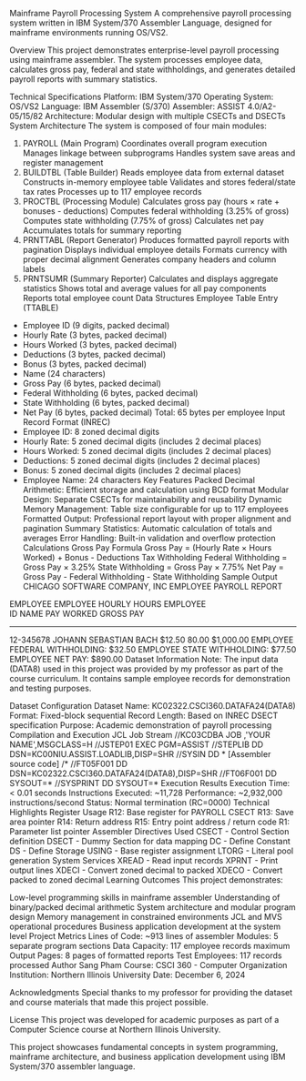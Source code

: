 Mainframe Payroll Processing System
A comprehensive payroll processing system written in IBM System/370 Assembler Language, designed for mainframe environments running OS/VS2.

Overview
This project demonstrates enterprise-level payroll processing using mainframe assembler. The system processes employee data, calculates gross pay, federal and state withholdings, and generates detailed payroll reports with summary statistics.

Technical Specifications
Platform: IBM System/370
Operating System: OS/VS2
Language: IBM Assembler (S/370)
Assembler: ASSIST 4.0/A2-05/15/82
Architecture: Modular design with multiple CSECTs and DSECTs
System Architecture
The system is composed of four main modules:

1. PAYROLL (Main Program)
Coordinates overall program execution
Manages linkage between subprograms
Handles system save areas and register management
2. BUILDTBL (Table Builder)
Reads employee data from external dataset
Constructs in-memory employee table
Validates and stores federal/state tax rates
Processes up to 117 employee records
3. PROCTBL (Processing Module)
Calculates gross pay (hours × rate + bonuses - deductions)
Computes federal withholding (3.25% of gross)
Computes state withholding (7.75% of gross)
Calculates net pay
Accumulates totals for summary reporting
4. PRNTTABL (Report Generator)
Produces formatted payroll reports with pagination
Displays individual employee details
Formats currency with proper decimal alignment
Generates company headers and column labels
5. PRNTSUMR (Summary Reporter)
Calculates and displays aggregate statistics
Shows total and average values for all pay components
Reports total employee count
Data Structures
Employee Table Entry (TTABLE)
- Employee ID (9 digits, packed decimal)
- Hourly Rate (3 bytes, packed decimal)
- Hours Worked (3 bytes, packed decimal)
- Deductions (3 bytes, packed decimal)
- Bonus (3 bytes, packed decimal)
- Name (24 characters)
- Gross Pay (6 bytes, packed decimal)
- Federal Withholding (6 bytes, packed decimal)
- State Withholding (6 bytes, packed decimal)
- Net Pay (6 bytes, packed decimal)
Total: 65 bytes per employee
Input Record Format (INREC)
- Employee ID: 8 zoned decimal digits
- Hourly Rate: 5 zoned decimal digits (includes 2 decimal places)
- Hours Worked: 5 zoned decimal digits (includes 2 decimal places)
- Deductions: 5 zoned decimal digits (includes 2 decimal places)
- Bonus: 5 zoned decimal digits (includes 2 decimal places)
- Employee Name: 24 characters
Key Features
Packed Decimal Arithmetic: Efficient storage and calculation using BCD format
Modular Design: Separate CSECTs for maintainability and reusability
Dynamic Memory Management: Table size configurable for up to 117 employees
Formatted Output: Professional report layout with proper alignment and pagination
Summary Statistics: Automatic calculation of totals and averages
Error Handling: Built-in validation and overflow protection
Calculations
Gross Pay Formula
Gross Pay = (Hourly Rate × Hours Worked) + Bonus - Deductions
Tax Withholding
Federal Withholding = Gross Pay × 3.25%
State Withholding = Gross Pay × 7.75%
Net Pay = Gross Pay - Federal Withholding - State Withholding
Sample Output
                          CHICAGO SOFTWARE COMPANY, INC
                              EMPLOYEE PAYROLL REPORT

EMPLOYEE   EMPLOYEE                     HOURLY     HOURS            EMPLOYEE    
ID         NAME                            PAY    WORKED           GROSS PAY   
---------  -------------------------   -------   -------     ---------------   

12-345678  JOHANN SEBASTIAN BACH        $12.50     80.00           $1,000.00
           EMPLOYEE FEDERAL WITHHOLDING: $32.50
           EMPLOYEE STATE WITHHOLDING: $77.50
           EMPLOYEE NET PAY: $890.00
Dataset Information
Note: The input data (DATA8) used in this project was provided by my professor as part of the course curriculum. It contains sample employee records for demonstration and testing purposes.

Dataset Configuration
Dataset Name: KC02322.CSCI360.DATAFA24(DATA8)
Format: Fixed-block sequential
Record Length: Based on INREC DSECT specification
Purpose: Academic demonstration of payroll processing
Compilation and Execution
JCL Job Stream
//KC03CDBA JOB ,'YOUR NAME',MSGCLASS=H
//JSTEP01  EXEC PGM=ASSIST
//STEPLIB  DD DSN=KC00NIU.ASSIST.LOADLIB,DISP=SHR
//SYSIN    DD *
    [Assembler source code]
/*
//FT05F001 DD DSN=KC02322.CSCI360.DATAFA24(DATA8),DISP=SHR
//FT06F001 DD SYSOUT=*
//SYSPRINT DD SYSOUT=*
Execution Results
Execution Time: < 0.01 seconds
Instructions Executed: ~11,728
Performance: ~2,932,000 instructions/second
Status: Normal termination (RC=0000)
Technical Highlights
Register Usage
R12: Base register for PAYROLL CSECT
R13: Save area pointer
R14: Return address
R15: Entry point address / return code
R1: Parameter list pointer
Assembler Directives Used
CSECT - Control Section definition
DSECT - Dummy Section for data mapping
DC - Define Constant
DS - Define Storage
USING - Base register assignment
LTORG - Literal pool generation
System Services
XREAD - Read input records
XPRNT - Print output lines
XDECI - Convert zoned decimal to packed
XDECO - Convert packed to zoned decimal
Learning Outcomes
This project demonstrates:

Low-level programming skills in mainframe assembler
Understanding of binary/packed decimal arithmetic
System architecture and modular program design
Memory management in constrained environments
JCL and MVS operational procedures
Business application development at the system level
Project Metrics
Lines of Code: ~913 lines of assembler
Modules: 5 separate program sections
Data Capacity: 117 employee records maximum
Output Pages: 8 pages of formatted reports
Test Employees: 117 records processed
Author
Sang Pham
Course: CSCI 360 - Computer Organization
Institution: Northern Illinois University
Date: December 6, 2024

Acknowledgments
Special thanks to my professor for providing the dataset and course materials that made this project possible.

License
This project was developed for academic purposes as part of a Computer Science course at Northern Illinois University.

This project showcases fundamental concepts in system programming, mainframe architecture, and business application development using IBM System/370 assembler language.
